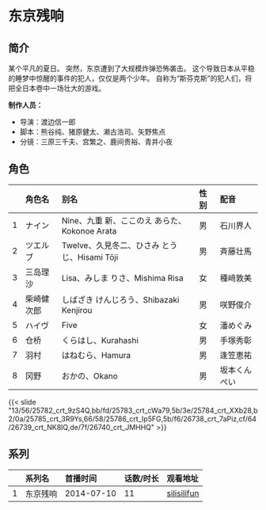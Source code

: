 # 东京残响


## 简介

某个平凡的夏日。
突然，东京遭到了大规模炸弹恐怖袭击。
这个导致日本从平稳的睡梦中惊醒的事件的犯人，仅仅是两个少年。
自称为“斯芬克斯”的犯人们，将把全日本卷中一场壮大的游戏。

**制作人员：**
- 导演：渡边信一郎
- 脚本：熊谷纯、猪原健太、濑古浩司、矢野焦点
- 分镜：三原三千夫、宫繁之、鹿间贵裕、青井小夜

## 角色

|     |   角色名   |   别名  | 性别 |  配音  |
|:--- |:------  |:----      |:---  |:--   |
| 1 | ナイン | Nine、九重 新、ここのえ あらた、Kokonoe Arata | 男 | 石川界人 |
| 2 | ツエルブ | Twelve、久見冬二、ひさみ とうじ、Hisami Tōji | 男 | 斉藤壮馬 |
| 3 | 三岛理沙 | Lisa、みしま りさ、Mishima Risa | 女 | 種﨑敦美 |
| 4 | 柴崎健次郎 | しばざき けんじろう、Shibazaki Kenjirou | 男 | 咲野俊介 |
| 5 | ハイヴ | Five | 女 | 潘めぐみ |
| 6 | 仓桥 | くらはし、Kurahashi | 男 | 手塚秀彰 |
| 7 | 羽村 | はねむら、Hamura | 男 | 逢笠恵祐 |
| 8 | 冈野 | おかの、Okano | 男 | 坂本くんぺい |

{{< slide "13/56/25782_crt_9zS4Q,bb/fd/25783_crt_cWa79,5b/3e/25784_crt_XXb28,b2/0a/25785_crt_3R9Ys,66/58/25786_crt_Ip5FG,5b/f6/26738_crt_7aPiz,cf/64/26739_crt_NK8IQ,de/7f/26740_crt_JMHHQ" >}}

## 系列

|     |   系列名   |   首播时间  | 话数/时长  | 观看地址 |
|:---  |:------    |:----      |:---       |:---  |
| 1 | 东京残响 | 2014-07-10 | 11 | [silisilifun](https://www.silisilifun.com/vodplay/eDZ7777Z/1/1/)  |



